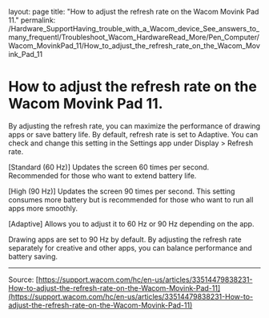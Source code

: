 layout: page
title: "How to adjust the refresh rate on the Wacom Movink Pad 11."
permalink: /Hardware_SupportHaving_trouble_with_a_Wacom_device_See_answers_to_many_frequentl/Troubleshoot_Wacom_HardwareRead_More/Pen_Computer/Wacom_MovinkPad_11/How_to_adjust_the_refresh_rate_on_the_Wacom_Movink_Pad_11

# How to adjust the refresh rate on the Wacom Movink Pad 11.

By adjusting the refresh rate, you can maximize the performance of drawing apps or save battery life.
By default, refresh rate is set to Adaptive.
You can check and change this setting in the Settings app under Display > Refresh rate.

[Standard (60 Hz)]
Updates the screen 60 times per second. Recommended for those who want to extend battery life.

[High (90 Hz)]
Updates the screen 90 times per second. This setting consumes more battery but is recommended for those who want to run all apps more smoothly.

[Adaptive]
Allows you to adjust it to 60 Hz or 90 Hz depending on the app.

Drawing apps are set to 90 Hz by default. By adjusting the refresh rate separately for creative and other apps, you can balance performance and battery saving.

---
Source: [https://support.wacom.com/hc/en-us/articles/33514479838231-How-to-adjust-the-refresh-rate-on-the-Wacom-Movink-Pad-11](https://support.wacom.com/hc/en-us/articles/33514479838231-How-to-adjust-the-refresh-rate-on-the-Wacom-Movink-Pad-11)
